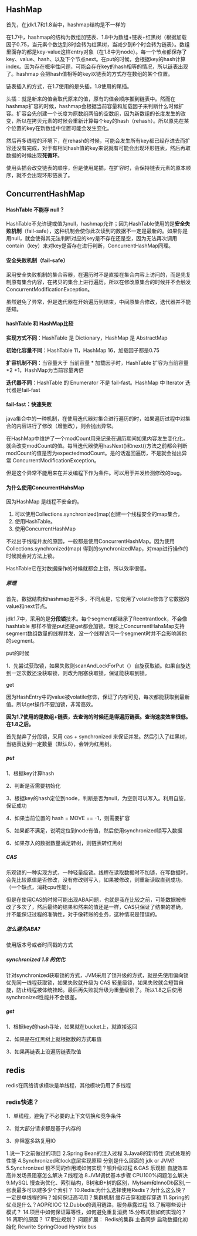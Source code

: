 ## HashMap

首先，在jdk1.7和1.8当中，hashmap结构是不一样的

在1.7中，hashmap的结构为数组加链表、1.8中为数组+链表+红黑树（根据加载因子0.75，当元素个数达到8时会转为红黑树，当减少到6个时会转为链表）。数组里面存的都是key-value这样entry对象（在1.8中为node）。每一个节点都保存了key、value、hash、以及下个节点next。在put的时候，会根据key的hash计算index。因为存在概率性问题，可能会存在key的hash相等的情况，所以链表出现了。hashmap 会把hash值相等的key以链表的方式存在数组的某个位置。

链表插入的方式，在1.7使用的是头插，1.8使用的尾插。

头插：就是新来的值会取代原来的值，原有的值会顺序推到链表中。然而在hashmap扩容的时候，hashmap会根据当前容量和加载因子来判断什么时候扩容。扩容会先创建一个长度为原数组两倍的空数组，因为新数组的长度发生的改变，所以在拷贝元素的时候会重新计算每个key的hash（rehash）。所以原先在某个位置的key在新数组中位置可能会发生变化。

然后再多线程的环境下，在rehash的时候，可能会发生所有key都已经存进去而扩容还没有完成，对于有相同hash值的key来说就有可能会出现环形链表，然后再取数据的时候出现**死循环**。

使用头插会改变链表的顺序，但是使用尾插，在扩容时，会保持链表元素的原本顺序，就不会出现环形链表了。

## ConcurrentHashMap

#### HashTable 不能存 null？

HashTable不允许键或值为null，hashmap允许；因为HashTable使用的是**安全失败机制**（fail-safe），这种机制会使你此次读到的数据不一定是最新的。如果你是用null，就会使得其无法判断对应的key是不存在还是空，因为无法再次调用contain（key）来对key是否存在进行判断，ConcurrentHashMap同理。

#### **安全失败机制**（fail-safe）

采用安全失败机制的集合容器，在遍历时不是直接在集合内容上访问的，而是先复制原有集合内容，在拷贝的集合上进行遍历。所以在修改原集合的时候并不会触发 ConcurrentModificationException。

虽然避免了异常，但是迭代器在开始遍历到结束，中间原集合修改，迭代器并不能感知。

#### hashTable 和 HashMap比较

**实现方式不同**：HashTable 是 Dictionary，HashMap 是 AbstractMap

**初始化容量不同**：HashTable 11，HashMap 16，加载因子都是0.75

**扩容机制不同**：当容量大于 当前容量 * 加载因子时，HashTable 扩容为当前容量*2 +1，HashMap为当前容量两倍

**迭代器不同**：HashTable 的 Enumerator 不是 fail-fast。HashMap 中 Iterator 迭代器是fail-fast

#### fail-fast：快速失败

java集合中的一种机制，在使用迭代器对集合进行遍历的时，如果遍历过程中对集合的内容进行了修改（增删改），则会抛出异常。

在HashMap中维护了一个modCount用来记录在遍历期间如果内容发生变化化，就会改变modCount的值。每当迭代器使用hasNext()和next()方法之前都会判断 modCount的值是否为expectedmodCount。是的话返回遍历，不是就会抛出异常 ConcurrentModificationException。

但是这个异常不能用来在并发编程下作为条件。可以用于并发检测修改的bug。

#### 为什么使用ConcurrentHahsMap

因为HashMap 是线程不安全的。

1. 可以使用Collections.synchronized(map)创建一个线程安全的map集合，
2. 使用HashTable。
3. 使用ConcurrentHashMap

不过出于线程并发的原因，一般都是使用ConcurrentHashMap。因为使用 Collections.synchronized(map) 得到的synchronizedMap，对map进行操作的时候就会对方法上锁。

HashTable它在对数据操作的时候就都会上锁，所以效率很低。

##### 原理

首先，数据结构和hashmap差不多，不同点是，它使用了volatile修饰了它数据的value和next节点。

jdk1.7中，采用的是**分段锁**技术。每个segment都继承了Reentrantlock，不会像hashtable 那样不管是put还是get都会加锁。理论上ConcurrentHahsMap支持 segment数组数量的线程并发，没一个线程访问一个segment时并不会影响其他的segment。

put的时候

1、先尝试获取锁，如果失败则scanAndLockForPut（）自旋获取锁。如果自旋达到一定次数还没获取锁，则改为阻塞获取锁，保证能获取到锁。

get

因为HashEntry中的value被volatile修饰，保证了内存可见，每次都能获取到最新值。所以get操作不要加锁，非常高效。

**因为1.7使用的是数组+链表，去查询的时候还是得遍历链表。查询速度效率很低。在1.8之后。**

首先抛弃了分段锁，采用 cas + synchronized 来保证并发。然后引入了红黑树，当链表达到一定数量（默认8），会转为红黑树。

##### put

1、根据key计算hash

2、判断是否需要初始化

3、根据key的hash定位到node，判断是否为null，为空则可以写入。利用自旋，保证成功

4、如果当前位置的 hash = MOVE == -1，则需要扩容

5、如果都不满足，说明定位到node有值，然后使用synchronized锁写入数据

6、如果存入的数据数量满足转树，则链表转红黑树

##### CAS

乐观锁的一种实现方式，一种轻量级锁。线程在读取数据时不加锁，在写数据时，会先比较原值是否修改，没有修改则写入，如果被修改，则重新读取直到成功。（一个缺点，消耗cpu性能）。

但是在使用CAS的时候可能出现ABA问题，也就是我在比较之前，可能数据被修改了多次了，然后最终的结果和然来的值还是一样，CAS只保证了结果的准确，并不能保证过程的准确性，对于像转账的业务，这种情况是错误的。

##### 怎么避免ABA?

使用版本号或者时间戳的方式

##### synchronized 1.8 的优化

针对synchronized获取锁的方式，JVM采用了锁升级的方式，就是先使用偏向锁优先同一线程获取锁，如果失败就升级为 CAS 轻量级锁，如果失败就会短暂自旋，防止线程被体统挂起。最后再失败就升级为重量级锁了。所以1.8之后使用synchronized性能并不会很差。

##### get

1、根据key的hash寻址，如果就在bucket上，就直接返回

2、如果是在红黑树上就根据数的方式取值

3、如果再链表上没遍历链表取值

## redis

redis在网络请求模块是单线程，其他模块仍用了多线程

### redis快速？

1、单线程，避免了不必要的上下文切换和竞争条件

2、觉大部分请求都是基于内存的

3、非阻塞多路复用IO









1.说一下之前做过的项目
2.Spring Bean的注入过程
3.Java8的新特性 流式处理的性能
4.Synchronized和lock底层实现原理 分别是什么层面的 jdk or JVM?
5.Synchronized 锁不同的作用域如何实现？锁升级过程
6.CAS 乐观锁 自旋效率 高并发场景阻塞怎么解决
7.线程池
8.JVM调优基本步骤 CPU100%问题怎么解决
9.MySQL 慢查询优化、索引结构，B树和B+树的区别，MyIsam和InnoDb区别,一张表最多可以建多少个索引？
10.Redis:为什么选择使用Redis？为什么这么快？一定是单线程的吗？如何保证高可用？集群机制 缓存击穿和缓存穿透
11.Spring的优点是什么？AOP和IOC
12.Dubbo的调用链路，服务暴露过程
13.了解哪些设计模式？
14.项目中如何保证幂等性，如何避免重复消费
15.分布式锁如何实现的？
16.离职的原因？
17.职业规划？
问题扩展：
Redis的集群 主备同步 启动数据化初始化 Rewrite
SpringCloud Hystrix bus